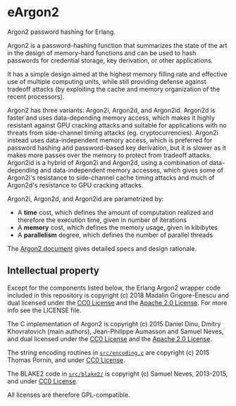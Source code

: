 # eArgon2
Argon2 password hashing for Erlang.

Argon2 is a password-hashing function that summarizes the state of the
art in the design of memory-hard functions and can be used to hash
passwords for credential storage, key derivation, or other applications.

It has a simple design aimed at the highest memory filling rate and
effective use of multiple computing units, while still providing defense
against tradeoff attacks (by exploiting the cache and memory organization
of the recent processors).

Argon2 has three variants: Argon2i, Argon2d, and Argon2id. Argon2d is faster
and uses data-depending memory access, which makes it highly resistant
against GPU cracking attacks and suitable for applications with no threats
from side-channel timing attacks (eg. cryptocurrencies). Argon2i instead
uses data-independent memory access, which is preferred for password
hashing and password-based key derivation, but it is slower as it makes
more passes over the memory to protect from tradeoff attacks. Argon2id is a
hybrid of Argon2i and Argon2d, using a combination of data-depending and
data-independent memory accesses, which gives some of Argon2i's resistance to
side-channel cache timing attacks and much of Argon2d's resistance to GPU
cracking attacks.

Argon2i, Argon2d, and Argon2id are parametrized by:

* A **time** cost, which defines the amount of computation realized and
  therefore the execution time, given in number of iterations
* A **memory** cost, which defines the memory usage, given in kibibytes
* A **parallelism** degree, which defines the number of parallel threads

The [Argon2 document](argon2-specs.pdf) gives detailed specs and design
rationale.

## Intellectual property

Except for the components listed below, the Erlang Argon2 wrapper code 
included in this repository is copyright (c) 2018 Madalin Grigore-Enescu
and dual licensed under the
[CC0 License](https://creativecommons.org/about/cc0) and the
[Apache 2.0 License](http://www.apache.org/licenses/LICENSE-2.0). For more info
see the LICENSE file.

The C implementation of Argon2 is copyright (c) 2015 Daniel Dinu, Dmitry Khovratovich (main
authors), Jean-Philippe Aumasson and Samuel Neves, and dual licensed under the
[CC0 License](https://creativecommons.org/about/cc0) and the
[Apache 2.0 License](http://www.apache.org/licenses/LICENSE-2.0).

The string encoding routines in [`src/encoding.c`](src/encoding.c) are
copyright (c) 2015 Thomas Pornin, and under
[CC0 License](https://creativecommons.org/about/cc0).

The BLAKE2 code in [`src/blake2/`](src/blake2) is copyright (c) Samuel
Neves, 2013-2015, and under
[CC0 License](https://creativecommons.org/about/cc0).

All licenses are therefore GPL-compatible.
